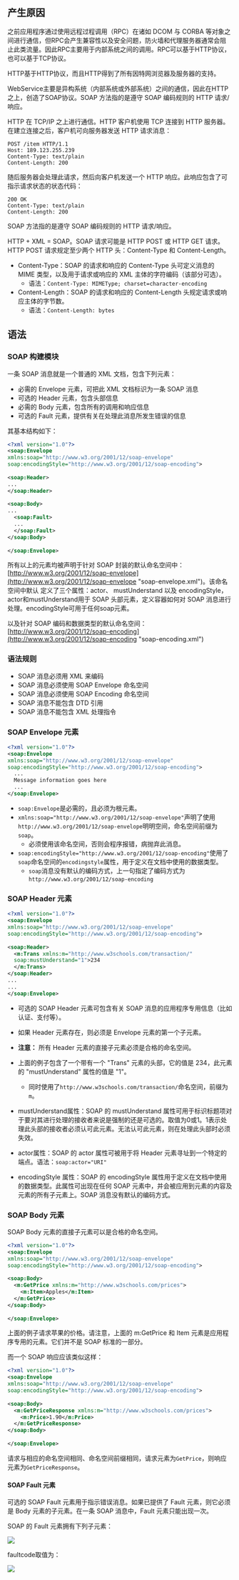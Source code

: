 ## 产生原因

之前应用程序通过使用远程过程调用（RPC）在诸如 DCOM 与 CORBA 等对象之间进行通信，但RPC会产生兼容性以及安全问题，防火墙和代理服务器通常会阻止此类流量。因此RPC主要用于内部系统之间的调用。RPC可以基于HTTP协议，也可以基于TCP协议。

HTTP基于HTTP协议，而且HTTP得到了所有因特网浏览器及服务器的支持。

WebService主要是异构系统（内部系统或外部系统）之间的通信，因此在HTTP之上，创造了SOAP协议。SOAP 方法指的是遵守 SOAP 编码规则的 HTTP 请求/响应。

HTTP 在 TCP/IP 之上进行通信。HTTP 客户机使用 TCP 连接到 HTTP 服务器。在建立连接之后，客户机可向服务器发送 HTTP 请求消息：

```text
POST /item HTTP/1.1
Host: 189.123.255.239
Content-Type: text/plain
Content-Length: 200
```

随后服务器会处理此请求，然后向客户机发送一个 HTTP 响应。此响应包含了可指示请求状态的状态代码：

```text
200 OK
Content-Type: text/plain
Content-Length: 200
```

SOAP 方法指的是遵守 SOAP 编码规则的 HTTP 请求/响应。

HTTP + XML = SOAP。SOAP 请求可能是 HTTP POST 或 HTTP GET 请求。HTTP POST 请求规定至少两个 HTTP 头：Content-Type 和 Content-Length。

- Content-Type：SOAP 的请求和响应的 Content-Type 头可定义消息的 MIME 类型，以及用于请求或响应的 XML 主体的字符编码（该部分可选）。
	- 语法：`Content-Type: MIMEType; charset=character-encoding`
- Content-Length：SOAP 的请求和响应的 Content-Length 头规定请求或响应主体的字节数。
	- 语法：`Content-Length: bytes`

## 语法

### SOAP 构建模块

一条 SOAP 消息就是一个普通的 XML 文档，包含下列元素：

- 必需的 Envelope 元素，可把此 XML 文档标识为一条 SOAP 消息
- 可选的 Header 元素，包含头部信息
- 必需的 Body 元素，包含所有的调用和响应信息
- 可选的 Fault 元素，提供有关在处理此消息所发生错误的信息

其基本结构如下：

```xml
<?xml version="1.0"?>  
<soap:Envelope  
xmlns:soap="http://www.w3.org/2001/12/soap-envelope"  
soap:encodingStyle="http://www.w3.org/2001/12/soap-encoding">  
  
<soap:Header>  
...  
</soap:Header>  
  
<soap:Body>  
...  
  <soap:Fault>  
  ...  
  </soap:Fault>  
</soap:Body>  
  
</soap:Envelope>
```

所有以上的元素均被声明于针对 SOAP 封装的默认命名空间中：[http://www.w3.org/2001/12/soap-envelope](http://www.w3.org/2001/12/soap-envelope "soap-envelope.xml")。该命名空间中默认 定义了三个属性：actor、 mustUnderstand 以及 encodingStyle，actor和mustUnderstand用于 SOAP 头部元素，定义容器如何对 SOAP 消息进行处理。encodingStyle可用于任何soap元素。

以及针对 SOAP 编码和数据类型的默认命名空间：[http://www.w3.org/2001/12/soap-encoding](http://www.w3.org/2001/12/soap-encoding "soap-encoding.xml")

### 语法规则

- SOAP 消息必须用 XML 来编码
- SOAP 消息必须使用 SOAP Envelope 命名空间
- SOAP 消息必须使用 SOAP Encoding 命名空间
- SOAP 消息不能包含 DTD 引用
- SOAP 消息不能包含 XML 处理指令

### SOAP Envelope 元素

```xml
<?xml version="1.0"?>
<soap:Envelope
xmlns:soap="http://www.w3.org/2001/12/soap-envelope"
soap:encodingStyle="http://www.w3.org/2001/12/soap-encoding">
  ...
  Message information goes here
  ...
</soap:Envelope>
```

- `soap:Envelope`是必需的，且必须为根元素。
- `xmlns:soap="http://www.w3.org/2001/12/soap-envelope"`声明了使用`http://www.w3.org/2001/12/soap-envelope`明明空间，命名空间前缀为`soap`。
	- 必须使用该命名空间，否则会程序报错，病抛弃此消息。
- `soap:encodingStyle="http://www.w3.org/2001/12/soap-encoding"`使用了`soap`命名空间的`encodingstyle`属性，用于定义在文档中使用的数据类型。
	- `soap`消息没有默认的编码方式，上一句指定了编码方式为`http://www.w3.org/2001/12/soap-encoding`

### SOAP Header 元素

```xml
<?xml version="1.0"?>  
<soap:Envelope  
xmlns:soap="http://www.w3.org/2001/12/soap-envelope"  
soap:encodingStyle="http://www.w3.org/2001/12/soap-encoding">  
  
<soap:Header>  
  <m:Trans xmlns:m="http://www.w3schools.com/transaction/"  
  soap:mustUnderstand="1">234  
  </m:Trans>  
</soap:Header>  
...  
...  
</soap:Envelope>
```

- 可选的 SOAP Header 元素可包含有关 SOAP 消息的应用程序专用信息（比如认证、支付等）。
- 如果 Header 元素存在，则必须是 Envelope 元素的第一个子元素。
- **注意：** 所有 Header 元素的直接子元素必须是合格的命名空间。
- 上面的例子包含了一个带有一个 "Trans" 元素的头部，它的值是 234，此元素的 "mustUnderstand" 属性的值是 "1"。
	- 同时使用了`http://www.w3schools.com/transaction/`命名空间，前缀为`m`。

- mustUnderstand属性：SOAP 的 mustUnderstand 属性可用于标识标题项对于要对其进行处理的接收者来说是强制的还是可选的。取值为0或1。1表示处理此头部的接收者必须认可此元素。无法认可此元素，则在处理此头部时必须失效。
- actor属性：SOAP 的 actor 属性可被用于将 Header 元素寻址到一个特定的端点。语法：`soap:actor="URI"`
- encodingStyle 属性：SOAP 的 encodingStyle 属性用于定义在文档中使用的数据类型。此属性可出现在任何 SOAP 元素中，并会被应用到元素的内容及元素的所有子元素上。SOAP 消息没有默认的编码方式。

### SOAP Body 元素

SOAP Body 元素的直接子元素可以是合格的命名空间。

```xml
<?xml version="1.0"?>  
<soap:Envelope  
xmlns:soap="http://www.w3.org/2001/12/soap-envelope"  
soap:encodingStyle="http://www.w3.org/2001/12/soap-encoding">  
  
<soap:Body>  
  <m:GetPrice xmlns:m="http://www.w3schools.com/prices">  
    <m:Item>Apples</m:Item>  
  </m:GetPrice>  
</soap:Body>  
  
</soap:Envelope>
```

上面的例子请求苹果的价格。请注意，上面的 m:GetPrice 和 Item 元素是应用程序专用的元素。它们并不是 SOAP 标准的一部分。

而一个 SOAP 响应应该类似这样：

```xml
<?xml version="1.0"?>  
<soap:Envelope  
xmlns:soap="http://www.w3.org/2001/12/soap-envelope"  
soap:encodingStyle="http://www.w3.org/2001/12/soap-encoding">  
  
<soap:Body>  
  <m:GetPriceResponse xmlns:m="http://www.w3schools.com/prices">  
    <m:Price>1.90</m:Price>  
  </m:GetPriceResponse>  
</soap:Body>  
  
</soap:Envelope>
```

请求与相应的命名空间相同、命名空间前缀相同，请求元素为`GetPrice`，则响应元素为`GetPriceResponse`。

#### SOAP Fault 元素

可选的 SOAP Fault 元素用于指示错误消息。如果已提供了 Fault 元素，则它必须是 Body 元素的子元素。在一条 SOAP 消息中，Fault 元素只能出现一次。

SOAP 的 Fault 元素拥有下列子元素：

![](assets/2023-05-19.png)

faultcode取值为：

![](assets/2023-05-19-1.png)

